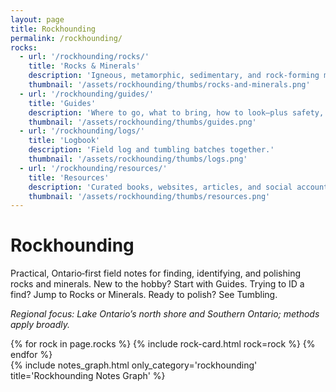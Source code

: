 ```yaml
---
layout: page
title: Rockhounding
permalink: /rockhounding/
rocks:
  - url: '/rockhounding/rocks/'
    title: 'Rocks & Minerals'
    description: 'Igneous, metamorphic, sedimentary, and rock‑forming minerals with key tells, quick tests, photos, and Ontario context.'
    thumbnail: '/assets/rockhounding/thumbs/rocks-and-minerals.png'
  - url: '/rockhounding/guides/'
    title: 'Guides'
    description: 'Where to go, what to bring, how to look—plus safety, ethics, and beginner IDs.'
    thumbnail: '/assets/rockhounding/thumbs/guides.png'
  - url: '/rockhounding/logs/'
    title: 'Logbook'
    description: 'Field log and tumbling batches together.'
    thumbnail: '/assets/rockhounding/thumbs/logs.png'
  - url: '/rockhounding/resources/'
    title: 'Resources'
    description: 'Curated books, websites, articles, and social accounts; books sync from my Goodreads shelf.'
    thumbnail: '/assets/rockhounding/thumbs/resources.png'
---
```


<h1>Rockhounding</h1>

<p>Practical, Ontario‑first field notes for finding, identifying, and polishing rocks and minerals. New to the hobby? Start with Guides. Trying to ID a find? Jump to Rocks or Minerals. Ready to polish? See Tumbling.</p>

<p><em>Regional focus: Lake Ontario’s north shore and Southern Ontario; methods apply broadly.</em></p>

<div class="rock-card-grid">
  {% for rock in page.rocks %}
    {% include rock-card.html rock=rock %}
  {% endfor %}
</div>
{% include notes_graph.html only_category='rockhounding' title='Rockhounding Notes Graph' %}
